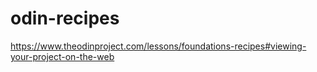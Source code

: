 # odin-recipes

https://www.theodinproject.com/lessons/foundations-recipes#viewing-your-project-on-the-web